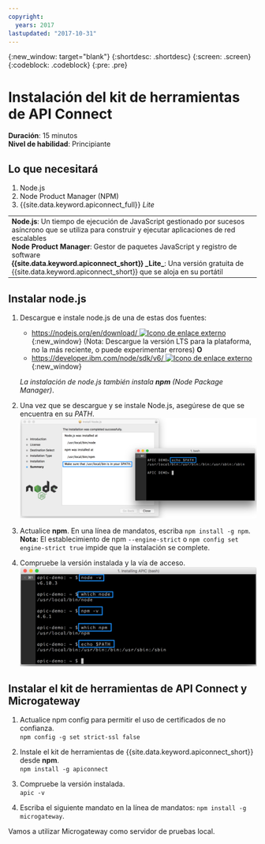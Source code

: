 ```yaml
---
copyright:
  years: 2017
lastupdated: "2017-10-31"
---
```


{:new_window: target="blank"}
{:shortdesc: .shortdesc}
{:screen: .screen}
{:codeblock: .codeblock}
{:pre: .pre}

# Instalación del kit de herramientas de API Connect
**Duración**: 15 minutos  
**Nivel de habilidad**: Principiante  

## Lo que necesitará
1. Node.js
2. Node Product Manager (NPM)
3. {{site.data.keyword.apiconnect_full}} _Lite_

<table>
  <tr><td><b>Node.js</b>: Un tiempo de ejecución de JavaScript gestionado por sucesos asíncrono que se utiliza para construir y ejecutar aplicaciones de red escalables
    <br>
    <b>Node Product Manager</b>: Gestor de paquetes JavaScript y registro de software<br>
    <b>{{site.data.keyword.apiconnect_short}} _Lite_</b>: Una versión gratuita de {{site.data.keyword.apiconnect_short}} que se aloja en su portátil</td></tr>
  </table>  


## Instalar node.js
1. Descargue e instale node.js de una de estas dos fuentes:
   * [https://nodejs.org/en/download/ ![Icono de enlace externo](../../../icons/launch-glyph.svg "Icono de enlace externo")](https://nodejs.org/en/download/){:new_window} (Nota: Descargue la versión LTS para la plataforma, no la más reciente, o puede experimentar errores)
      **O**
   * [https://developer.ibm.com/node/sdk/v6/ ![Icono de enlace externo](../../../icons/launch-glyph.svg "Icono de enlace externo")](https://developer.ibm.com/node/sdk/v6/){:new_window}  

    _La instalación de node.js también instala **npm** (Node Package Manager)_.

2.  Una vez que se descargue y se instale Node.js, asegúrese de que se encuentra en su _PATH_.
    ![](images/verify-path.png)  

3. Actualice **npm**. En una línea de mandatos, escriba `npm install -g npm`.  
   **Nota:** El establecimiento de npm `--engine-strict` o `npm config set engine-strict true` impide que la instalación se complete.


4. Compruebe la versión instalada y la vía de acceso.
   ![](images/screenshot_install_apic-1.png)  



## Instalar el kit de herramientas de API Connect y Microgateway
1. Actualice npm config para permitir el uso de certificados de no confianza.  
   `npm config -g set strict-ssl false`  

2. Instale el kit de herramientas de {{site.data.keyword.apiconnect_short}} desde **npm**.  
    `npm install -g apiconnect`

3. Compruebe la versión instalada.  
    `apic -v`

4. Escriba el siguiente mandato en la línea de mandatos: `npm install -g microgateway`.

Vamos a utilizar Microgateway como servidor de pruebas local.
